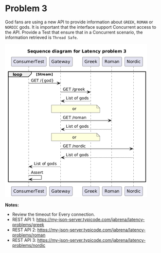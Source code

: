 # Problem 3

God fans are using a new API to provide information about `GREEK`, `ROMAN` or `NORDIC` gods.
It is important that the interface support Concurrent access to the API. Provide a Test that ensure that in a Concurrent scenario, the information retrieved is `Thread Safe`.

![](./secuence-diagram-latency-problem3.png)

**Notes:**

- Review the timeout for Every connection.
- REST API 1: https://my-json-server.typicode.com/jabrena/latency-problems/greek
- REST API 2: https://my-json-server.typicode.com/jabrena/latency-problems/roman
- REST API 3: https://my-json-server.typicode.com/jabrena/latency-problems/nordic

